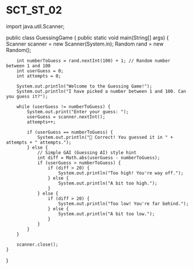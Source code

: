 # SCT_ST_02
import java.util.Scanner;

public class GuessingGame {
    public static void main(String[] args) {
        Scanner scanner = new Scanner(System.in);
        Random rand = new Random();

        int numberToGuess = rand.nextInt(100) + 1; // Random number between 1 and 100
        int userGuess = 0;
        int attempts = 0;

        System.out.println("Welcome to the Guessing Game!");
        System.out.println("I have picked a number between 1 and 100. Can you guess it?");

        while (userGuess != numberToGuess) {
            System.out.print("Enter your guess: ");
            userGuess = scanner.nextInt();
            attempts++;

            if (userGuess == numberToGuess) {
                System.out.println("🎉 Correct! You guessed it in " + attempts + " attempts.");
            } else {
                // Simple GAI (Guessing AI) style hint
                int diff = Math.abs(userGuess - numberToGuess);
                if (userGuess > numberToGuess) {
                    if (diff > 20) {
                        System.out.println("Too high! You're way off.");
                    } else {
                        System.out.println("A bit too high.");
                    }
                } else {
                    if (diff > 20) {
                        System.out.println("Too low! You're far behind.");
                    } else {
                        System.out.println("A bit too low.");
                    }
                }
            }
        }

        scanner.close();
    }
}



